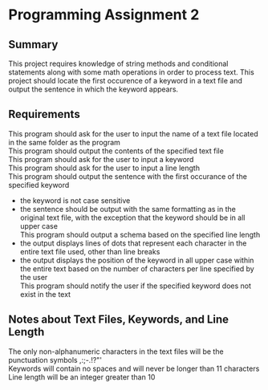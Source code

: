 # Programming Assignment 2

## Summary
This project requires knowledge of string methods and conditional statements along with some math operations in order to process text. This project should locate the first occurence of a keyword in a text file and output the sentence in which the keyword appears.

## Requirements
This program should ask for the user to input the name of a text file located in the same folder as the program  
This program should output the contents of the specified text file  
This program should ask for the user to input a keyword  
This program should ask for the user to input a line length  
This program should output the sentence with the first occurance of the specified keyword
- the keyword is not case sensitive
- the sentence should be output with the same formatting as in the original text file, with the exception that the keyword should be in all upper case  
This program should output a schema based on the specified line length  
- the output displays lines of dots that represent each character in the entire text file used, other than line breaks
- the output displays the position of the keyword in all upper case within the entire text based on the number of characters per line specified by the user  
This program should notify the user if the specified keyword does not exist in the text

## Notes about Text Files, Keywords, and Line Length
The only non-alphanumeric characters in the text files will be the punctuation symbols ,:;-.!?"'  
Keywords will contain no spaces and will never be longer than 11 characters  
Line length will be an integer greater than 10
